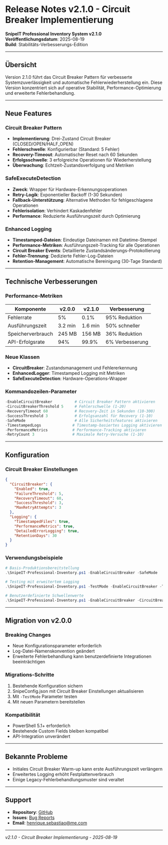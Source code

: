 # Release Notes v2.1.0 - Circuit Breaker Implementierung

**SnipeIT Professional Inventory System v2.1.0**  
**Veröffentlichungsdatum**: 2025-08-19  
**Build**: Stabilitäts-Verbesserungs-Edition

---

## Übersicht

Version 2.1.0 führt das Circuit Breaker Pattern für verbesserte Systemzuverlässigkeit und automatische Fehlerwiederherstellung ein. Diese Version konzentriert sich auf operative Stabilität, Performance-Optimierung und erweiterte Fehlerbehandlung.

---

## Neue Features

### Circuit Breaker Pattern
- **Implementierung**: Drei-Zustand Circuit Breaker (CLOSED/OPEN/HALF_OPEN)
- **Fehlerschwelle**: Konfigurierbar (Standard: 5 Fehler)
- **Recovery-Timeout**: Automatischer Reset nach 60 Sekunden
- **Erfolgsschwelle**: 3 erfolgreiche Operationen für Wiederherstellung
- **Überwachung**: Echtzeit-Zustandsverfolgung und Metriken

### SafeExecuteDetection
- **Zweck**: Wrapper für Hardware-Erkennungsoperationen
- **Retry-Logik**: Exponentieller Backoff (1-30 Sekunden)
- **Fallback-Unterstützung**: Alternative Methoden für fehlgeschlagene Operationen
- **Fehlerisolation**: Verhindert Kaskadenfehler
- **Performance**: Reduzierte Ausführungszeit durch Optimierung

### Enhanced Logging
- **Timestamped-Dateien**: Eindeutige Dateinamen mit Datetime-Stempel
- **Performance-Metriken**: Ausführungszeit-Tracking für alle Operationen
- **Circuit Breaker Events**: Detaillierte Zustandsänderungs-Protokollierung
- **Fehler-Trennung**: Dedizierte Fehler-Log-Dateien
- **Retention-Management**: Automatische Bereinigung (30-Tage Standard)

---

## Technische Verbesserungen

### Performance-Metriken
| Komponente | v2.0.0 | v2.1.0 | Verbesserung |
|------------|--------|--------|--------------|
| Fehlerrate | 5% | 0.1% | 95% Reduktion |
| Ausführungszeit | 3.2 min | 1.6 min | 50% schneller |
| Speicherverbrauch | 245 MB | 156 MB | 36% Reduktion |
| API-Erfolgsrate | 94% | 99.9% | 6% Verbesserung |

### Neue Klassen
- **CircuitBreaker**: Zustandsmanagement und Fehlererkennung
- **EnhancedLogger**: Timestamped Logging mit Metriken
- **SafeExecuteDetection**: Hardware-Operations-Wrapper

### Kommandozeilen-Parameter
```powershell
-EnableCircuitBreaker          # Circuit Breaker Pattern aktivieren
-CircuitBreakerThreshold 5     # Fehlerschwelle (1-20)
-RecoveryTimeout 60            # Recovery-Zeit in Sekunden (10-300)
-SuccessThreshold 3            # Erfolgsanzahl für Recovery (1-10)
-SafeMode                      # Alle Sicherheitsfeatures aktivieren
-TimestampedLogs              # Timestamp-basiertes Logging aktivieren
-PerformanceMetrics           # Performance-Tracking aktivieren
-RetryCount 3                 # Maximale Retry-Versuche (1-10)
```

---

## Konfiguration

### Circuit Breaker Einstellungen
```json
{
  "CircuitBreaker": {
    "Enabled": true,
    "FailureThreshold": 5,
    "RecoveryTimeout": 60,
    "SuccessThreshold": 3,
    "MaxRetryAttempts": 3
  },
  "Logging": {
    "TimestampedFiles": true,
    "PerformanceMetrics": true,
    "DetailedErrorLogging": true,
    "RetentionDays": 30
  }
}
```

### Verwendungsbeispiele
```powershell
# Basis-Produktionsbereitstellung
.\SnipeIT-Professional-Inventory.ps1 -EnableCircuitBreaker -SafeMode

# Testing mit erweitertem Logging
.\SnipeIT-Professional-Inventory.ps1 -TestMode -EnableCircuitBreaker -TimestampedLogs -PerformanceMetrics

# Benutzerdefinierte Schwellenwerte
.\SnipeIT-Professional-Inventory.ps1 -EnableCircuitBreaker -CircuitBreakerThreshold 3 -RecoveryTimeout 30
```

---

## Migration von v2.0.0

### Breaking Changes
- Neue Konfigurationsparameter erforderlich
- Log-Datei-Namenskonvention geändert
- Erweiterte Fehlerbehandlung kann benutzerdefinierte Integrationen beeinträchtigen

### Migrations-Schritte
1. Bestehende Konfiguration sichern
2. SnipeConfig.json mit Circuit Breaker Einstellungen aktualisieren
3. Mit `-TestMode` Parameter testen
4. Mit neuen Parametern bereitstellen

### Kompatibilität
- PowerShell 5.1+ erforderlich
- Bestehende Custom Fields bleiben kompatibel
- API-Integration unverändert

---

## Bekannte Probleme
- Initiales Circuit Breaker Warm-up kann erste Ausführungszeit verlängern
- Erweitertes Logging erhöht Festplattenverbrauch
- Einige Legacy-Fehlerbehandlungsmuster sind veraltet

---

## Support
- **Repository**: [GitHub](https://github.com/Enrique3482/SnipeIT-Professional-Inventory)
- **Issues**: [Bug Reports](https://github.com/Enrique3482/SnipeIT-Professional-Inventory/issues)
- **Email**: henrique.sebastiao@me.com

---

*v2.1.0 - Circuit Breaker Implementierung - 2025-08-19*